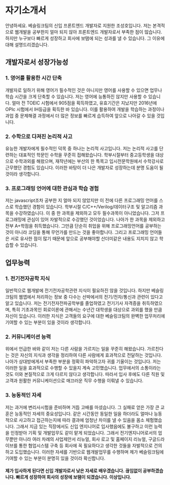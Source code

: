 
# 자기소개서

안녕하세요. 베슬링크팀의 신입 프론트엔드 개발자로 지원한 조성호입니다. 저는 본격적으로 웹개발을 공부한지 얼마 되지 않아 프론트엔드 개발자로서 부족한 점이 많습니다. 하지만 누구보다 빠르게 성장하고 회사에 보탬에 되는 성과를 낼 수 있습니다. 그 이유에 대해 설명드리겠습니다.

## 개발자로서 성장가능성



### 1. 영어를 활용한 시간 단축

개발자로 일하기 위해 영어가 필수적인 것은 아니지만 영어를 사용할 수 있으면 업무나 학습 시간을 크게 단축할 수 있습니다. 저는 영어에 능통하진 않지만 사용할 수 있습니다. 얼마 전 TOEIC 시험에서 905점을 획득하였고, 유효기간은 지났지만 2016년에 OPIc 시험에서 IH등급을 획득한 바 있습니다. 이를 활용하여 개발을 학습하는 과정이나 과업 중 문제해결 과정에서 더 많은 정보를 빠르게 습득하여 앞으로 나아갈 수 있을 것입니다.

### 2. 수학으로 다져진 논리적 사고

유능한 개발자에게 필수적인 덕목 중 하나는 논리적 사고입니다. 저는 논리적 사고를 단련하는 대표적인 학문인 수학을 꾸준히 접해왔습니다. 학부시절부터 중고등학생을 대상으로 수학과외를 해왔으며, 재작년에는 부산의 한 특목고 입시전문학원에서 수학강사로 근무했던 경험도 있습니다. 이러한 바탕이 더 나은 개발자로 성장하는데 분명 도움이 될 것이라 생각합니다.

### 3. 프로그래밍 언어에 대한 관심과 학습 경험

저는 javascript조차 공부한 지 얼마 되지 않았지만 이 전에 다른 프로그래밍 언어를 스스로 학습했던 경험이 있습니다. 학부시절 C/C++/Verilog/데이터구조 및 알고리즘 과목을 수강하였습니다. 이 중 한 과목을 제외하고 모두 필수과목이 아니었습니다. 그저 프로그래밍에 관심이 있어 자발적으로 수강했던 것이었습니다. 나아가 한 과목을 제외하고 전부 A+학점을 취득했습니다. 그만큼 단순히 취업을 위해 프로그래밍언어를 공부하는 것이 아니라 코딩을 통해 무언가를 만드는 것을 좋아합니다. 그리고 프로그래밍 언어들은 서로 유사한 점이 많기 때문에 앞으로 공부해야할 산더미같은 내용도 지치지 않고 학습할 수 있습니다.

## 업무능력

### 1. 전기전자공학 지식

일반적으로 웹개발에 전기전자공학관련 지식이 필요하진 않을 것입니다. 하지만 베슬링크팀의 웹앱에서 처리하는 정보 중 다수는 선박에서의 전기/전자/통신과 관련이 있다고 알고 있습니다. 저는 전기전자전파공학부를 졸업하였고 전기기사 자격증을 취득하였으며, 특히 기초과목인 회로이론에 관해서는 수년간 대학생을 대상으로 과외를 했을 만큼 자신이 있습니다. 이러한 지식은 고객들의 요구에 대한 베슬링크팀의 완벽한 업무처리에 기여할 수 있는 부분이 있을 것이라 생각합니다.

### 2. 커뮤니케이션 능력

위에서 언급한 바와 같이 저는 다른 사람을 가르치는 일을 꾸준히 해왔습니다. 가르친다는 것은 자신의 지식과 생각을 정리하여 다른 사람에게 효과적으로 전달하는 것입니다. 나아가 상대방에게서 부족한 부분을 정확히 파악하고자 귀를 기울이는 것입니다. 저는 이러한 일을 효과적으로 수행할 수 있을지 계속 고민했습니다. 업무에서의 소통이라는 것도 이와 본질적으로 크게 다르지 않다고 생각합니다. 따라서 입사 후에도 다른 직원 및 고객과 원활한 커뮤니케이션으로 매끄러운 직무 수행을 이뤄낼 수 있습니다.

### 3. 능동적인 자세

저는 과거에 변리사시험을 준비하며 거듭 고배를 마셨습니다. 그 실패로 얻은 가장 큰 교훈은 능동적인 자세의 중요성입니다. 같은 시간동안 동일한 일을 하더라도 얼마나 능동적으로 사고하고 접근하는지에 따라 결과에 엄청난 차이를 낼 수 있음을 몸소 체험했습니다. 그래서 지금 있는 직장에서도 신입 엔지니어로 입사했음에도 불구하고 이런 능력을 인정받아 기획 및 개발업무도 같이 맡게 되었습니다. 그래서 전기엔지니어로서의 업무뿐만 아니라 여러 차례의 사업제안서 리뉴얼, 회사 로고 및 홈페이지 리뉴얼, 구글드라이브를 통한 협업시스템 구축 등 회사에 꼭 필요하다고 생각한 것들을 자발적으로 건의하고 도입했습니다. 이러한 자세를 기반으로 웹개발업무를 수행하며 제가 베슬링크팀에 기여할 수 있는 부분이 분명히 있을 것이라 확신합니다.

#### 제가 입사하게 된다면 신입 개발자로서 낮은 자세로 배우겠습니다. 끊임없이 공부하겠습니다. 빠르게 성장하여 회사의 성장에 보탬이 되겠습니다. 이상입니다.

